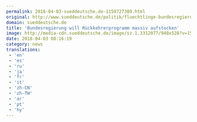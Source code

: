 ```yaml
---
permalink: 2018-04-03-sueddeutsche.de-1158727309.html
original: http://www.sueddeutsche.de/politik/fluechtlinge-bundesregierung-will-rueckkehrerprogramm-massiv-aufstocken-1.3929271
domain: sueddeutsche.de
title: 'Bundesregierung will Rückkehrerprogramm massiv aufstocken'
image: http://media-cdn.sueddeutsche.de/image/sz.1.3312077/940x528?v=1522740375
date: 2018-04-03 08:16:19
category: news
translations: 
 - 'en'
 - 'es'
 - 'ru'
 - 'ja'
 - 'fr'
 - 'it'
 - 'zh-CN'
 - 'zh-TW'
 - 'ar'
 - 'pt'
 - 'hy'
---
```


